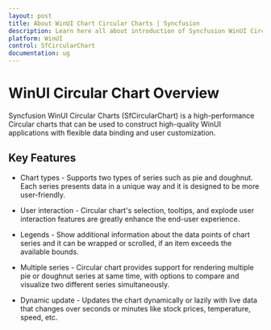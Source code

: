 ```yaml
---
layout: post
title: About WinUI Chart Circular Charts | Syncfusion
description: Learn here all about introduction of Syncfusion WinUI Circular Chart(SfCircularChart) control with key features and more.
platform: WinUI
control: SfCircularChart
documentation: ug
---
```


# WinUI Circular Chart Overview

Syncfusion WinUI Circular Charts (SfCircularChart) is a high-performance Circular charts that can be used to construct high-quality WinUI applications with flexible data binding and user customization.

## Key Features

* Chart types - Supports two types of series such as pie and doughnut. Each series presents data in a unique way and it is designed to be more user-friendly.

* User interaction - Circular chart's selection, tooltips, and explode user interaction features are greatly enhance the end-user experience.

* Legends - Show additional information about the data points of chart series and it can be wrapped or scrolled, if an item exceeds the available bounds.

* Multiple series - Circular chart provides support for rendering multiple pie or doughnut series at same time, with options to compare and visualize two different series simultaneously.

* Dynamic update - Updates the chart dynamically or lazily with live data that changes over seconds or minutes like stock prices, temperature, speed, etc.


